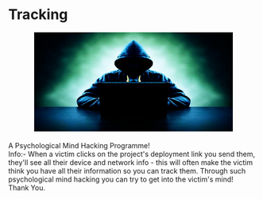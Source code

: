 # Tracking
<center><a href="https://github.com/HumayunShariarHimu/Allahu/blob/main/Allahu_Application_V1.apk"> <img src="https://raw.githubusercontent.com/HumayunShariarHimu/tracking/main/Tracker.jpeg" alt="Tracking Application By Humayun Shariar Himu" style="width:400px;height:200px;"> </a></center>
<br>
A Psychological Mind Hacking Programme!
<br>
Info:- When a victim clicks on the project's deployment link you send them, they'll see all their device and network info - this will often make the victim think you have all their information so you can track them. Through such psychological mind hacking you can try to get into the victim's mind!
<br>
Thank You.
